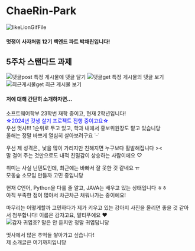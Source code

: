 # ChaeRin-Park

![likeLionGifFile](https://github.com/LikeLion-at-CAU-12th/ChaeRin-Park/assets/162853583/da79b34c-b701-454c-9f7f-7a1f9aae5aa2)

#### 멋쟁이 사자처럼 12기 백엔드 파트 박채린입니다!

## 5주차 스탠다드 과제
![댓글post](https://github.com/LikeLion-at-CAU-12th/ChaeRin-Park/assets/162853583/66cf7ac1-6a94-40b2-b5e1-9ff5f8ac78ed)
특정 게시물에 댓글 달기
![댓글get](https://github.com/LikeLion-at-CAU-12th/ChaeRin-Park/assets/162853583/c7c71a76-1f93-4447-812a-82842c30d9ab)
특정 게시물의 댓글 보기
![최근게시물get](https://github.com/LikeLion-at-CAU-12th/ChaeRin-Park/assets/162853583/e052ab0e-073f-4a48-b8d8-3ea4ebfcd53f)
최근 게시물 보기


#### 저에 대해 간단히 소개하자면...
소프트웨어학부 23학번 재학 중이고, 현재 2학년입니다!  
<span style="color:blue">☆2024년 갓생 살기 프로젝트 진행 중이고요☆</span>  
우선 멋사!!! 1순위로 두고 있고, 학과 내에서 홍보위원장도 맡고 있습니당  
올해는 정말 바쁘게 열심히 살아보려구요 ˙ᵕ˙  

우선 제 성격은,, 낯을 많이 가리지만 친해지면 누구보다 활발해집니다 ><  
말 걸어 주는 것만으로도 내적 친밀감이 상승하는 사람이에요 ♡  

취미는 사실 닌텐도인데, 최근에는 바빠서 잘 못한 것 같네요 ㅠ  
모동숲 소모임 만들까 고민 중입니당  

현재 C언어, Python을 다룰 줄 알고, JAVA는 배우고 있는 상태입니다 ㅎㅎ  
아직 부족한 점이 많아서 차근차근 채워나가는 중이에요!  

마무리는 어떻게할까 고민하다가 제가 키우고 있는 강아지 사진을 올리면 좋을 것 같아서 첨부합니다!
이름은 감자고요, 말티푸예요 ♥  
![감자](https://github.com/LikeLion-at-CAU-12th/ChaeRin-Park/assets/162853583/026d9269-440a-4f13-9e01-f657a4ead960)
귀엽죠? 말은 안 듣지만 정말 귀엽답니당  

멋사에서 많은 추억들 쌓아가고 싶습니다!  
제 소개글은 여기까지입니당